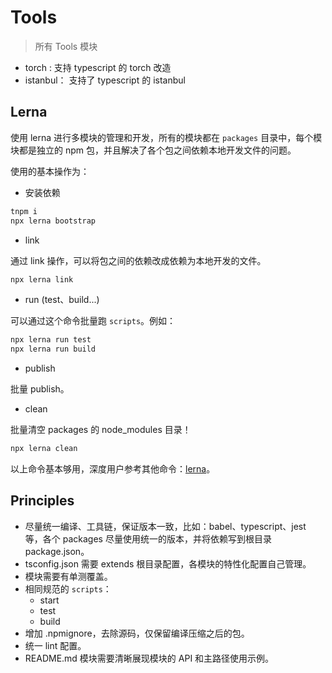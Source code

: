 # Tools

> 所有 Tools 模块

* torch : 支持 typescript 的 torch 改造
* istanbul： 支持了 typescript 的 istanbul


## Lerna

使用 lerna 进行多模块的管理和开发，所有的模块都在 `packages` 目录中，每个模块都是独立的 npm 包，并且解决了各个包之间依赖本地开发文件的问题。


使用的基本操作为：

- 安装依赖
 
```bash
tnpm i
npx lerna bootstrap
```


- link

通过 link 操作，可以将包之间的依赖改成依赖为本地开发的文件。

```bash
npx lerna link
```

- run (test、build...)

可以通过这个命令批量跑 `scripts`。例如：

```bash
npx lerna run test
npx lerna run build
```

- publish

批量 publish。

- clean

批量清空 packages 的 node_modules 目录！

```bash
npx lerna clean
```


以上命令基本够用，深度用户参考其他命令：[lerna](https://github.com/lerna/lerna)。

## Principles

- 尽量统一编译、工具链，保证版本一致，比如：babel、typescript、jest 等，各个 packages 尽量使用统一的版本，并将依赖写到根目录 package.json。
- tsconfig.json 需要 extends 根目录配置，各模块的特性化配置自己管理。
- 模块需要有单测覆盖。
- 相同规范的 `scripts`：
   - start
   - test
   - build
- 增加 .npmignore，去除源码，仅保留编译压缩之后的包。
- 统一 lint 配置。
- README.md 模块需要清晰展现模块的 API 和主路径使用示例。

<!-- GITCONTRIBUTOR_START -->

<!-- GITCONTRIBUTOR_END -->
